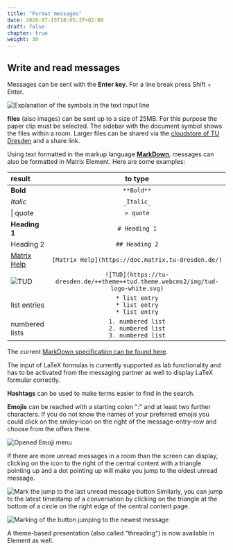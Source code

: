 ```yaml
---
title: "Format messages"
date: 2020-07-15T18:05:37+02:00
draft: false
chapter: true
weight: 30
---
```


## Write and read messages

Messages can be sent with the **Enter key**. For a line break press Shift + Enter.

![Explanation of the symbols in the text input line](/images/01_Textformatting_en.png)

**files** (also images) can be sent up to a size of 25MB. For this purpose the paper clip must be selected. The sidebar with the document symbol shows the files within a room. Larger files can be shared via the [cloudstore of TU Dresden](https://cloudstore.zih.tu-dresden.de) and a share link.

Using text formatted in the markup language [**MarkDown**](https://de.wikipedia.org/wiki/Markdown), messages can also be formatted in Matrix Element. Here are some examples:

| result | to type |
|:------------------------------------------------------------------------------- |:-------------------------------------------------------------------------------------:|
| **Bold**                                                                        | ```**Bold**```                                                                        |
| *Italic*                                                                        | ```_Italic_```                                                                        |
| \| quote                                                                        | ```> quote```                                                                         |
| **Heading 1**                                                                   | ```# Heading 1```                                                                     |
| Heading 2                                                                       | ```## Heading 2```                                                                    |
| [Matrix Help](https://doc.matrix.tu-dresden.de/)                                | ```[Matrix Help](https://doc.matrix.tu-dresden.de/)```                                |
| ![TUD](https://tu-dresden.de/++theme++tud.theme.webcms2/img/tud-logo-white.svg) | ```![TUD](https://tu-dresden.de/++theme++tud.theme.webcms2/img/tud-logo-white.svg)``` |
| list entries                                                                    | ```* list entry```<br/>```* list entry```<br/>```* list entry```<br/>                 |
| numbered lists                                                                  | ```1. numbered list```<br/>```2. numbered list```<br/>```3. numbered list```<br/>     |

The current [MarkDown specification can be found here](https://spec.commonmark.org/current/).

The input of LaTeX formulas is currently supported as lab functionality and has to be activated from the messaging partner as well to display LaTeX formular correctly.

**Hashtags** can be used to make terms easier to find in the search.

**Emojis** can be reached with a starting colon ":" and at least two further characters. If you do not know the names of your preferred emojis you could click on the smiley-icon on the right of the message-entry-row and choose from the offers there.

![Opened Emoji menu](/images/14_Direktnachricht14.webp)

If there are more unread messages in a room than the screen can display, clicking on the icon to the right of the central content with a triangle pointing up and a dot pointing up will make you jump to the oldest unread message.

![Mark the jump to the last unread message button](/images/18_Sprung_hoch.webp)
Similarly, you can jump to the latest timestamp of a conversation by clicking on the triangle at the bottom of a circle on the right edge of the central content page.

![Marking of the button jumping to the newest message](/images/18_Sprung_nach_unten.webp)

A theme-based presentation (also called "threading") is now available in Element as well.
